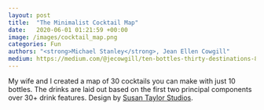 ```yaml
---
layout: post
title:  "The Minimalist Cocktail Map"
date:   2020-06-01 01:21:59 +00:00
image: /images/cocktail_map.png
categories: Fun
authors: "<strong>Michael Stanley</strong>, Jean Ellen Cowgill"
medium: https://medium.com/@jecowgill/ten-bottles-thirty-destinations-882d43cc83b
---
```

My wife and I created a map of 30 cocktails you can make with just 10 bottles. The drinks are laid out based on the first two principal components over 30+ drink features.  Design by <a href="https://susantaylorstudios.com">Susan Taylor Studios</a>.